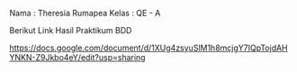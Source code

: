Nama    : Theresia Rumapea
Kelas   : QE - A

Berikut Link Hasil Praktikum BDD

https://docs.google.com/document/d/1XUg4zsyuSlM1h8mcjgY7IQpTojdAHYNKN-Z9Jkbo4eY/edit?usp=sharing
